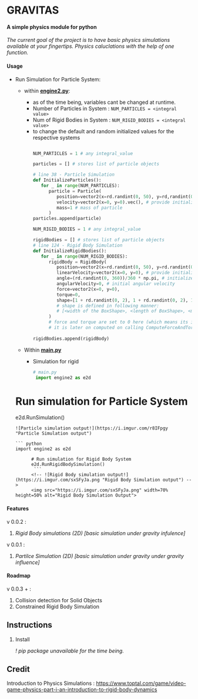 # GRAVITAS
#### A simple physics module for python

*The current goal of the project is to have basic physics simulations available at your fingertips. Physics caluclations with the help of one function.*

#### Usage
* Run Simulation for Particle System:
   * within **[engine2.py](https://github.com/bwaklog/Gravitas/blob/683c4f23c8aa3e7fb4fbd026dc35291cb0c57035/engine2.py)**:
       * as of the time being, variables cant be changed at runtime.
       * Number of Particles in System : `NUM_PARTICLES = <integral value>`
       * Num of Rigid Bodies in System : `NUM_RIGID_BODIES = <integral value>`
       * to change the default and random initialized values for the respective systems
         ```python

         NUM_PARTICLES = 1 # any integral_value

         particles = [] # stores list of particle objects

         # line 38 - Particle Simulation
         def InitializeParticles():
            for _ in range(NUM_PARTICLES):
               particle = Particle(
                  position=vector2(x=rd.randint(0, 50), y=rd,randint(0, 50)).vec(), # range for random positioning (<start>, <stop>)
                  velocity=vector2(x=0, y=0).vec(), # provide initialized velocities
                  mass=1 # mass of particle
               )
         particles.append(particle)
         ```
         ```python
         NUM_RIGID_BODIES = 1 # any integral_value

         rigidBodies = [] # stores list of particle objects
         # line 124 - Rigid Body Simulation
         def InitializeRigidBodies():
            for _ in range(NUM_RIGID_BODIES):
               rigidBody = RigidBody(
                  position=vector2(x=rd.randint(0, 50), y=rd.randint(0, 50)), # range for random positioning (<start>, <stop>)
                  linearVelocity=vector2(x=0, y=0), # provide initialized linear velocities
                  angle=(rd.randint(0, 360))/360 * np.pi, # initialized angle in radians
                  angularVelocity=0, # initial angular velocity
                  force=vector2(x=0, y=0), 
                  torque=0,
                  shape=[1 + rd.randint(0, 2), 1 + rd.randint(0, 2), 1]
                  # shape is defined in following manner:
                  # [<width of the BoxShape>, <length of BoxShape>, <mass of BoxShape>]
               )
               # force and torque are set to 0 here (which means its intial value is null / undefined)
               # it is later on computed on calling ComputeForceAndTorque(<rigidbody>) function
        
         rigidBodies.append(rigidBody)
         ```
      

	* Within **[main.py](https://github.com/bwaklog/Gravitas/blob/dd86f2fb2e104ffd7a138e4cb8ab3af78df7a6f8/main.py)**
      
      * Simulation for rigid
         ```python
         # main.py
	      import engine2 as e2d

   # Run simulation for Particle System
   e2d.RunSimulation()
   ```
   ![Particle simulation output!](https://i.imgur.com/r8IFpgy "Particle Simulation output")

   ``` python
   import engine2 as e2d

         # Run simulation for Rigid Body System
         e2d.RunRigidBodySimulation()
	      ```
         <!-- ![Rigid Body simulation output!](https://i.imgur.com/sxSFyJa.png "Rigid Body Simulation output") -->
         <img src="https://i.imgur.com/sxSFyJa.png" width=70% height=50% alt="Rigid Body Simulation Output">

#### Features
v 0.0.2 :

   1. *Rigid Body simulations (2D) [basic simulation under gravity infulence]*

v 0.0.1 :

   1. *Partilce Simulation (2D) [basic simulation under gravity under gravity influence]*
   
#### Roadmap
v 0.0.3 + :
   1. Collision detection for Solid Objects
   2. Constrained Rigid Body Simulation

## Instructions

1. Install 

	*! pip package unavailable for the time being.*

## Credit
Introduction to Physics Simulations : https://www.toptal.com/game/video-game-physics-part-i-an-introduction-to-rigid-body-dynamics
<!-- * Solar system data : https://www.kaggle.com/datasets/jaredsavage/solar-system-major-bodies-data?resource=download -->
